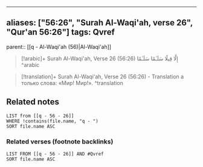 
---
aliases: ["56:26", "Surah Al-Waqi'ah, verse 26", "Qur'an 56:26"]
tags: Qvref
---

parent:: [[q - Al-Waqi'ah (56)|Al-Waqi'ah]]

> [!arabic]+ Surah Al-Waqi'ah, Verse 26 (56:26)
> <span class="quran-arabic">إِلَّا قِيلًا سَلَـٰمًا سَلَـٰمًا</span>
^arabic

> [!translation]+ Surah Al-Waqi'ah, Verse 26 (56:26) - Translation
> а только слова: «Мир! Мир!».
^translation



## Related notes
```dataview
LIST from [[q - 56 - 26]]
WHERE !contains(file.name, "q - ")
SORT file.name ASC
```

### Related verses (footnote backlinks)
```dataview
LIST FROM [[q - 56 - 26]] AND #Qvref
SORT file.name ASC
```

